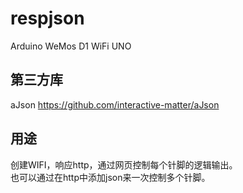 # respjson

Arduino WeMos D1 WiFi UNO 

## 第三方库
aJson  <https://github.com/interactive-matter/aJson>  

## 用途

创建WIFI，响应http，通过网页控制每个针脚的逻辑输出。  
也可以通过在http中添加json来一次控制多个针脚。